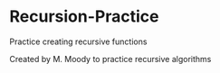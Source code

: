 # Recursion-Practice
Practice creating recursive functions

Created by M. Moody to practice recursive algorithms

